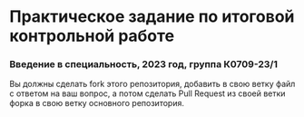 # Практическое задание по итоговой контрольной работе
### Введение в специальность, 2023 год, группа К0709-23/1
Вы должны сделать fork этого репозитория, добавить в свою ветку файл с ответом на ваш вопрос, а потом сделать Pull Request из своей ветки форка в свою ветку основного репозитория.
